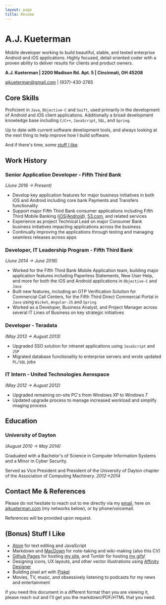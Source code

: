 ```yaml
---
layout: page
title: Resume
---
```


# A.J. Kueterman
Mobile developer working to build beautiful, stable, and tested enterprise Android and iOS applications.  Highly focused, detail oriented coder with a proven ability to deliver results for clients and product owners.

**A.J. Kueterman |
2200 Madison Rd. Apt. 5 |
Cincinnati, OH 45208**

[ajkueterman@gmail.com](mailto:ajkueterman@gmail.com) |
(937)-430-2785

## Core Skills
Proficient in `Java`, `Objective-C` and `Swift`, used primarily in the development of Android and iOS client applications.  Additionally a broad development knowledge base including `C/C++`, `JavaScript`, `SQL`, and `Spring`.

Up to date with current software development tools, and always looking at the next thing to help improve how I build software.

And if there's time, some [stuff I like](#stuff-i-like).

## Work History

### Senior Application Developer - Fifth Third Bank
*(June 2016 →	Present)*

* Develop key application features for major business initiatives in both iOS and Android including core bank Payments and Transfers functionality
* Support major Fifth Third Bank consumer applications including Fifth Third Mobile Banking ([iOS](https://itunes.apple.com/us/app/fifth-third-mobile-banking/id468738585?mt=8)/[Android](https://play.google.com/store/apps/details?id=com.clairmail.fth)), [53.com](https://www.53.com/), and related services
* Experience as project Technical Lead on major Consumer Bank business initiatives impacting applications across the business
* Continually improving the applications through testing and managing seamless releases across apps

### Developer, IT Leadership Program - Fifth Third Bank
*(June 2014 → June 2016)*

* Worked for the Fifth Third Bank Mobile Application team, building major application features including Paperless Statements, New User Help, and more for both the iOS and Android applications in `Objective-C` and `Java`
* Built new features, including an OTP Verification Solution for Commercial Call Centers, for the Fifth Third Direct Commercial Portal in `Java` using `Wicket`, `Angular-JS` and `Spring`
* Worked as a Developer, Business Analyst, and Project Manager across several IT Lines of Business on key strategic initiatives

### Developer - Teradata
*(May 2013 → August 2013)*

* Upgraded SSO solution for intranet applications using `JavaScript` and `JSP`
* Migrated database functionality to enterprise servers and wrote updated `PL/SQL` jobs

### IT Intern - United Technologies Aerospace
*(May 2012 → August 2012)*

* Upgraded remaining on-site PC's from Windows XP to Windows 7
* Updated upgrade process to manage increased workload and simplify imaging process


## Education

### University of Dayton
*(August 2010 → May 2014)*

Graduated with a Bachelor's of Science in Computer Information Systems and a Minor in Cyber Security.

Served as Vice President and President of the University of Dayton chapter of the Association of Computing Machinery. *2012→2014*

## Contact Me & References
Please do not hesitate to reach out to me directly via my [email](mailto:ajkueterman@gmail.com), here on [ajkueterman.com](https://ajkueterman.com) (my networks below), or by phone/voicemail.

References will be provided upon request.

## <a name="stuff-i-like"></a>(Bonus) Stuff I Like

* [Atom](https://atom.io/) for text editing and JavaScript
* Markdown and [MacDown](https://macdown.uranusjr.com/) for note-taking and wiki-making (also this CV)
* [Github Pages](https://pages.github.com/) for hosting [my site](https://ajkueterman.com), and Tumblr for hosting [my gifs](http://starwarsgifs.com)!
* Designing icons, UX layouts, and other vector illustrations using [Affinity Designer](https://affinity.serif.com/en-us/designer/)
* Building pixel art with [Piskel](https://github.com/piskelapp/piskel)
* Movies, TV, music, and obsessively listening to podcasts for my news and entertainment

If you need this document in a different format than you are viewing it, please reach out and I'll get you the markdown/PDF/HTML that you need.
